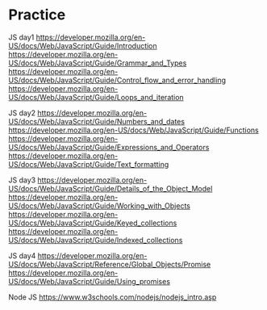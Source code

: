 # Practice

JS day1
https://developer.mozilla.org/en-US/docs/Web/JavaScript/Guide/Introduction
https://developer.mozilla.org/en-US/docs/Web/JavaScript/Guide/Grammar_and_Types
https://developer.mozilla.org/en-US/docs/Web/JavaScript/Guide/Control_flow_and_error_handling
https://developer.mozilla.org/en-US/docs/Web/JavaScript/Guide/Loops_and_iteration


JS day2
https://developer.mozilla.org/en-US/docs/Web/JavaScript/Guide/Numbers_and_dates
https://developer.mozilla.org/en-US/docs/Web/JavaScript/Guide/Functions
https://developer.mozilla.org/en-US/docs/Web/JavaScript/Guide/Expressions_and_Operators
https://developer.mozilla.org/en-US/docs/Web/JavaScript/Guide/Text_formatting


JS day3
https://developer.mozilla.org/en-US/docs/Web/JavaScript/Guide/Details_of_the_Object_Model
https://developer.mozilla.org/en-US/docs/Web/JavaScript/Guide/Working_with_Objects
https://developer.mozilla.org/en-US/docs/Web/JavaScript/Guide/Keyed_collections
https://developer.mozilla.org/en-US/docs/Web/JavaScript/Guide/Indexed_collections

JS day4
https://developer.mozilla.org/en-US/docs/Web/JavaScript/Reference/Global_Objects/Promise
https://developer.mozilla.org/en-US/docs/Web/JavaScript/Guide/Using_promises

Node JS
https://www.w3schools.com/nodejs/nodejs_intro.asp
